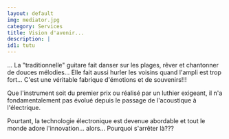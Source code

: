 ```yaml
---
layout: default
img: mediator.jpg
category: Services
title: Vision d'avenir...
description: |
id1: tutu
---
```

... La "traditionnelle" guitare fait danser sur les plages, rêver et chantonner de douces mélodies... Elle fait aussi hurler les voisins quand l'ampli est trop fort... C'est une véritable fabrique d'émotions et de souvenirs!!!

Que l'instrument soit du premier prix ou réalisé par un luthier exigeant, il n'a fondamentalement pas évolué depuis le passage de l'acoustique à l'électrique.

Pourtant, la technologie électronique est devenue abordable et tout le monde adore l'innovation... alors... Pourquoi s'arrêter là???
